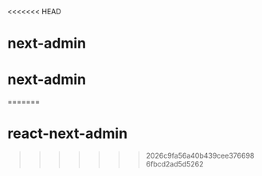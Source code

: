 <<<<<<< HEAD
# next-admin
# next-admin
=======
# react-next-admin
>>>>>>> 2026c9fa56a40b439cee3766986fbcd2ad5d5262
